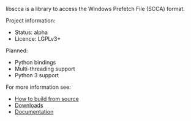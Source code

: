 libscca is a library to access the Windows Prefetch File (SCCA) format.

Project information:

* Status: alpha
* Licence: LGPLv3+

Planned:

* Python bindings
* Multi-threading support
* Python 3 support

For more information see:

* [How to build from source](https://github.com/libyal/libscca/wiki/Building)
* [Downloads](https://github.com/libyal/libscca/releases)
* [Documentation](https://github.com/libyal/libscca/tree/master/documentation)

